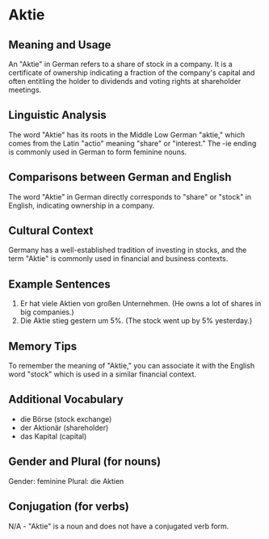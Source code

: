 # Aktie
## Meaning and Usage
An "Aktie" in German refers to a share of stock in a company. It is a certificate of ownership indicating a fraction of the company's capital and often entitling the holder to dividends and voting rights at shareholder meetings.

## Linguistic Analysis
The word "Aktie" has its roots in the Middle Low German "aktie," which comes from the Latin "actio" meaning "share" or "interest." The -ie ending is commonly used in German to form feminine nouns.

## Comparisons between German and English
The word "Aktie" in German directly corresponds to "share" or "stock" in English, indicating ownership in a company.

## Cultural Context
Germany has a well-established tradition of investing in stocks, and the term "Aktie" is commonly used in financial and business contexts.

## Example Sentences
1. Er hat viele Aktien von großen Unternehmen.
(He owns a lot of shares in big companies.)
2. Die Aktie stieg gestern um 5%.
(The stock went up by 5% yesterday.)

## Memory Tips
To remember the meaning of "Aktie," you can associate it with the English word "stock" which is used in a similar financial context.

## Additional Vocabulary
- die Börse (stock exchange)
- der Aktionär (shareholder)
- das Kapital (capital)

## Gender and Plural (for nouns)
Gender: feminine
Plural: die Aktien

## Conjugation (for verbs)
N/A - "Aktie" is a noun and does not have a conjugated verb form.